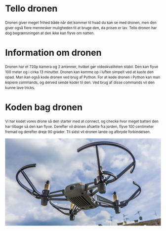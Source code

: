 # Tello dronen
<small> Dronen giver meget frihed både når det kommer til hvad du kan se med dronen, men den giver også flere mennesker muligheden til at bruge den, da prisen er lav. Tello dronen har dog begrænsningen at den ikke kan flyve om natten. </small>

# Information om  dronen
<small> Dronen har et 720p kamera og 2 antenner, hvilket gør videokvaliteten stabil. Den kan flyve 100 meter og i cirka 13 minutter. Dronen kan komme op i luften simpelt ved at kaste den opad. Man kan også kode dronen ved brug af Python. For at kode dronen i Python kan man kopiere commands, og derved sende koder til den. Ved brug af disse commands vil den kunne lave tricks. </small>

# Koden bag dronen
<small> Vi har kodet vores drone så den starter med at connect, og checke hvor meget batteri den har tilbage så den kan flyve. Derefter vil dronen afsætte fra jorden, flyve 100 centimeter fremad og derefter dreje 90 grader. Til sidst vil dronen lande og afbryde forbindelsen. </small>

![tellodrone.jpeg](Billeder%2Ftellodrone.jpeg)